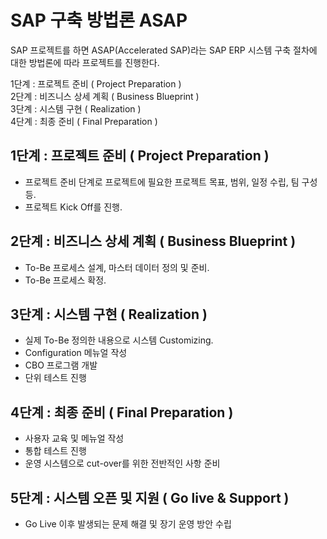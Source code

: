 # SAP 구축 방법론 ASAP

SAP 프로젝트를 하면 ASAP(Accelerated SAP)라는 SAP ERP 시스템 구축 절차에 대한 방법론에 따라 프로젝트를 진행한다.

1단계 : 프로젝트 준비 ( Project Preparation ) <br>
2단계 : 비즈니스 상세 계획 ( Business Blueprint ) <br>
3단계 : 시스템 구현 ( Realization ) <br>
4단계 : 최종 준비 ( Final Preparation ) <br>

## 1단계 : 프로젝트 준비 ( Project Preparation )
- 프로젝트 준비 단계로 프로젝트에 필요한 프로젝트 목표, 범위, 일정 수립, 팀 구성 등.
- 프로젝트 Kick Off를 진행.

## 2단계 : 비즈니스 상세 계획 ( Business Blueprint )
- To-Be 프로세스 설계, 마스터 데이터 정의 및 준비.
- To-Be 프로세스 확정.

## 3단계 : 시스템 구현 ( Realization )
- 실제 To-Be 정의한 내용으로 시스템 Customizing.
- Configuration 메뉴얼 작성
- CBO 프로그램 개발
- 단위 테스트 진행

## 4단계 : 최종 준비 ( Final Preparation )
- 사용자 교육 및 메뉴얼 작성
- 통합 테스트 진행
- 운영 시스템으로 cut-over를 위한 전반적인 사항 준비

## 5단계 : 시스템 오픈 및 지원 ( Go live & Support )
- Go Live 이후 발생되는 문제 해결 및 장기 운영 방안 수립